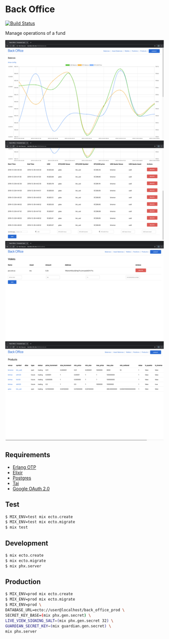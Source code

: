 # Back Office
[![Build Status](https://github.com/fremantle-capital/back_office/workflows/CI/badge.svg)](https://github.com/fremantle-capital/back_office/actions?query=workflow%3ACI)

Manage operations of a fund

![balances-chart](./docs/balances-chart.png)
![balances-form](./docs/balances-form.png)
![wallets](./docs/wallets.png)
![products](./docs/products.png)

## Requirements

- [Erlang OTP](https://www.erlang.org/)
- [Elixir](https://elixir-lang.org/)
- [Postgres](https://www.postgresql.org/)
- [Tai](https://github.com/fremantle-capital/tai)
- [Google OAuth 2.0](https://developers.google.com/identity/protocols/OAuth2)

## Test

```bash
$ MIX_ENV=test mix ecto.create
$ MIX_ENV=test mix ecto.migrate
$ mix test
```

## Development

```bash
$ mix ecto.create
$ mix ecto.migrate
$ mix phx.server
```

## Production

```bash
$ MIX_ENV=prod mix ecto.create
$ MIX_ENV=prod mix ecto.migrate
$ MIX_ENV=prod \
DATABASE_URL=ecto://user@localhost/back_office_prod \
SECRET_KEY_BASE=(mix phx.gen.secret) \
LIVE_VIEW_SIGNING_SALT=(mix phx.gen.secret 32) \
GUARDIAN_SECRET_KEY=(mix guardian.gen.secret) \
mix phx.server
```
